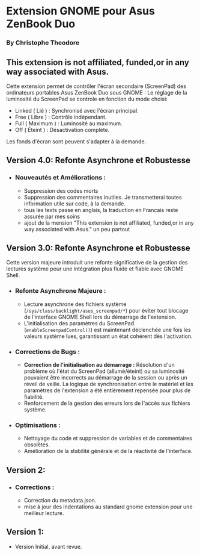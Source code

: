 
# Extension GNOME pour Asus ZenBook Duo
### By Christophe Theodore

## This extension is not affiliated, funded,or in any way associated with Asus.

Cette extension permet de contrôler l'écran secondaire (ScreenPad) des ordinateurs portables Asus ZenBook Duo sous GNOME :
Le réglage de la luminosité du ScreenPad se controle en fonction du mode choisi:
  - Linked ( Lié )      : Synchronisé avec l'écran principal.
  - Free ( Libre )	    : Contrôle indépendant.
  - Full ( Maximum )	  : Luminosité au maximum.
  - Off ( Éteint )	    : Désactivation complète.

Les fonds d'écran sont peuvent s'adapter à la demande.


## Version 4.0: Refonte Asynchrone et Robustesse

* ### Nouveautés et Améliorations :
    *   Suppression des codes morts
    *   Suppression des commentaires inutiles. Je transmetterai toutes information utile sur code, à la demande.
    *   tous les texts passe en anglais, la traduction en Francais reste assurée par mes soins
    *   ajout de la mension "This extension is not affiliated, funded,or in any way associated with Asus." un peu partout

## Version 3.0: Refonte Asynchrone et Robustesse

Cette version majeure introduit une refonte significative de la gestion des lectures système pour une intégration plus fluide et fiable avec GNOME Shell.

* ### Refonte Asynchrone Majeure :
    *   Lecture asynchrone des fichiers système (`/sys/class/backlight/asus_screenpad/*`) pour éviter tout blocage de l'interface GNOME Shell lors du démarrage de l'extension.
    *   L'initialisation des paramètres du ScreenPad (`enableScreenpadControl()`) est maintenant déclenchée une fois les valeurs système lues, garantissant un état cohérent dès l'activation.

* ### Corrections de Bugs :
    *   **Correction de l'initialisation au démarrage :** Résolution d'un problème où l'état du ScreenPad (allumé/éteint) ou sa luminosité pouvaient être incorrects au démarrage de la session ou après un réveil de veille. La logique de synchronisation entre le matériel et les paramètres de l'extension a été entièrement repensée pour plus de fiabilité.
    *   Renforcement de la gestion des erreurs lors de l'accès aux fichiers système.

* ### Optimisations :
    *   Nettoyage du code et suppression de variables et de commentaires obsolètes.
    *   Amélioration de la stabilité générale et de la réactivité de l'interface.


## Version 2:
* ### Corrections :
  - Correction du metadata.json.
  - mise à jour des indentations au standard gnome extension pour une meilleur lecture.

## Version 1:
  - Version Initial, avant revue.
